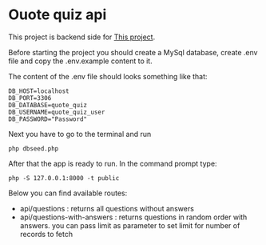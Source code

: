 # Ouote quiz api 

This project is backend side for [This project](https://github.com/ShoeRiderr/quote-quiz-frontend).

Before starting the project you should create a MySql database, create .env file and copy the .env.example content to it.

The content of the .env file should looks something like that:
```
DB_HOST=localhost
DB_PORT=3306
DB_DATABASE=quote_quiz
DB_USERNAME=quote_quiz_user
DB_PASSWORD="Password"
```
Next you have to go to the terminal and run
```
php dbseed.php
```
After that the app is ready to run. In the command prompt type:
```
php -S 127.0.0.1:8000 -t public
```
Below you can find available routes:
- api/questions : returns all questions without answers
- api/questions-with-answers : returns questions in random order with answers. you can pass limit as parameter to set limit for number of records to fetch
